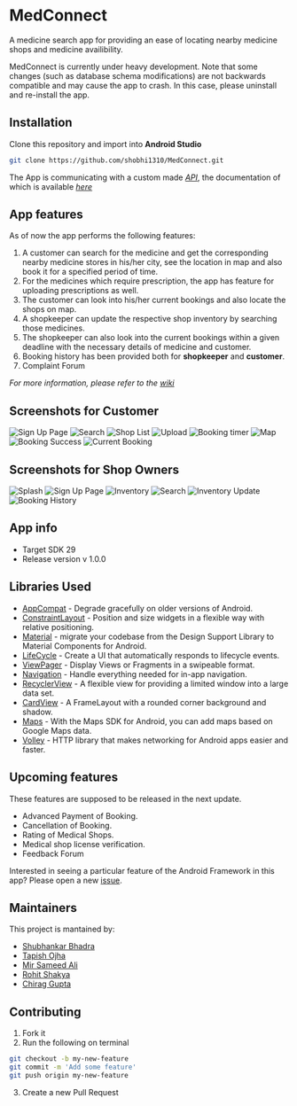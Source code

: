 # MedConnect

A medicine search app for providing an ease of locating nearby medicine shops and medicine availibility.

MedConnect is currently under heavy development. Note that some changes (such as database schema modifications) are not backwards compatible and may cause the app to crash. In this case, please uninstall and re-install the app.

## Installation
Clone this repository and import into **Android Studio**
```bash
git clone https://github.com/shobhi1310/MedConnect.git
```
The App is communicating with a custom made [*API*](http://glacial-caverns-39108.herokuapp.com/), the documentation of which is available [*here*](https://github.com/shobhi1310/medcon_server)

## App features
As of now the app performs the following features:
1. A customer can search for the medicine and get the corresponding nearby medicine stores in his/her city, see the location in map and also book it for a specified period of time.
2. For the medicines which require prescription, the app has feature for uploading prescriptions as well.
3. The customer can look into his/her current bookings and also locate the shops on map.
4. A shopkeeper can update the respective shop inventory by searching those medicines.
5. The shopkeeper can also look into the current bookings within a given deadline with the necessary details of medicine and customer. 
6. Booking history has been provided both for **shopkeeper** and **customer**.
7. Complaint Forum

*For more information, please refer to the [wiki](http://github.com/shobhi1310/MedConnect/wiki)*

Screenshots for Customer
------------------------
![Sign Up Page](Screenshots/sign_up.png "Sign Up Page")
![Search](Screenshots/search_medicine_customer.png "Search Medicine")
![Shop List](Screenshots/shop.png "Shop list")
![Upload](Screenshots/prescription.png "Prescription")
![Booking timer](Screenshots/booking_inter.png "Booking intermediate")
![Map](Screenshots/map.png "Map Page")
![Booking Success](Screenshots/booking_success.png "Booking Succesful")
![Current Booking](Screenshots/current_booking_succesful.png "Current Booking Page")

Screenshots for Shop Owners
---------------------------
![Splash](Screenshots/splash.png "Splash")
![Sign Up Page](Screenshots/signup_shop.png "Sign Up Page")
![Inventory](Screenshots/inventory.png "Inventory page")
![Search](Screenshots/search_medicine.png "Search Medicine")
![Inventory Update](Screenshots/shop_medicine_add.png "Shop list")
![Booking History](Screenshots/booking_history.png "Booking History Shop")

## App info
* Target SDK 29
* Release version v 1.0.0

Libraries Used
--------------
* [AppCompat][0] - Degrade gracefully on older versions of Android.
* [ConstraintLayout][1] - Position and size widgets in a flexible way with relative positioning.
* [Material][2] - migrate your codebase from the Design Support Library to Material Components for Android.
* [LifeCycle][3] - Create a UI that automatically responds to lifecycle events.
* [ViewPager][4] - Display Views or Fragments in a swipeable format.
* [Navigation][5] - Handle everything needed for in-app navigation.
* [RecyclerView][6] - A flexible view for providing a limited window into a large data set.
* [CardView][7] - A FrameLayout with a rounded corner background and shadow.
* [Maps][8] - With the Maps SDK for Android, you can add maps based on Google Maps data.
* [Volley][9] - HTTP library that makes networking for Android apps easier and faster.

[0]: https://developer.android.com/jetpack/androidx/releases/appcompat#version_120_3
[1]: https://developer.android.com/jetpack/androidx/releases/constraintlayout
[2]: https://material.io/develop/android/docs/getting-started
[3]: https://developer.android.com/topic/libraries/architecture/lifecycle
[4]: https://developer.android.com/jetpack/androidx/releases/viewpager
[5]: https://developer.android.com/topic/libraries/architecture/navigation/
[6]: https://developer.android.com/reference/androidx/recyclerview/widget/RecyclerView
[7]: https://developer.android.com/reference/androidx/cardview/widget/CardView
[8]: https://developers.google.com/maps/documentation/android-sdk/overview
[9]: https://developer.android.com/training/volley

Upcoming features
-----------------
These features are supposed to be released in the next update.

* Advanced Payment of Booking. 
* Cancellation of Booking.
* Rating of Medical Shops.
* Medical shop license verification.
* Feedback Forum

Interested in seeing a particular feature of the Android Framework in this
app? Please open a new [issue](https://github.com/shobhi1310/MedConnect/issues).

## Maintainers
This project is mantained by:
* [Shubhankar Bhadra](http://github.com/shobhi1310)
* [Tapish Ojha](http://github.com/tapish2000)
* [Mir Sameed Ali](http://github.com/mir-sam-ali)
* [Rohit Shakya](http://github.com/rohit-cs18b029)
* [Chirag Gupta](http://github.com/chirag2706)

## Contributing

1. Fork it
2. Run the following on terminal
```bash
git checkout -b my-new-feature
git commit -m 'Add some feature'
git push origin my-new-feature
```
3. Create a new Pull Request
